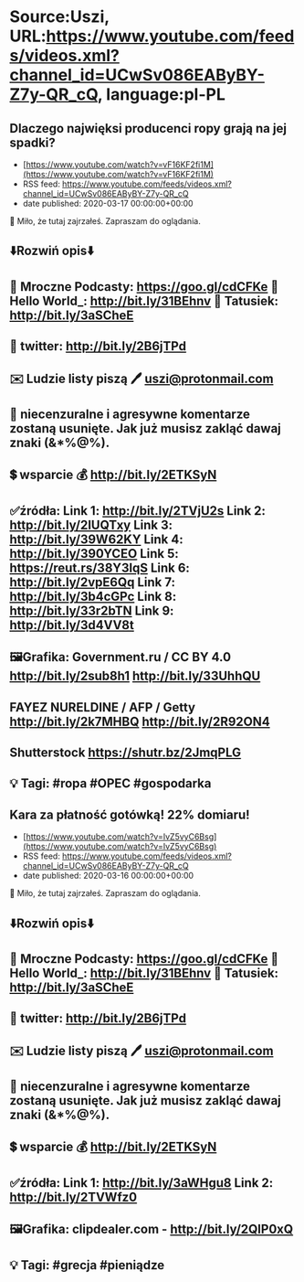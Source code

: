 # Source:Uszi, URL:https://www.youtube.com/feeds/videos.xml?channel_id=UCwSv086EAByBY-Z7y-QR_cQ, language:pl-PL

## Dlaczego najwięksi producenci ropy grają na jej spadki?
 - [https://www.youtube.com/watch?v=vF16KF2fi1M](https://www.youtube.com/watch?v=vF16KF2fi1M)
 - RSS feed: https://www.youtube.com/feeds/videos.xml?channel_id=UCwSv086EAByBY-Z7y-QR_cQ
 - date published: 2020-03-17 00:00:00+00:00

🤪 Miło, że tutaj zajrzałeś.  Zapraszam do oglądania.

⬇️Rozwiń opis⬇️
-------------------------------------------------------------
👀 Mroczne Podcasty: https://goo.gl/cdCFKe
👀 Hello World_: http://bit.ly/31BEhnv
👀 Tatusiek: http://bit.ly/3aSCheE
-------------------------------------------------------------
👀 twitter: http://bit.ly/2B6jTPd
-------------------------------------------------------------
✉️ Ludzie listy piszą 
🖊️ uszi@protonmail.com
-------------------------------------------------------------
👺 niecenzuralne i agresywne komentarze zostaną usunięte.  Jak już musisz zakląć dawaj znaki (&*%@%).
-------------------------------------------------------------
💲 wsparcie
💰 http://bit.ly/2ETKSyN
-------------------------------------------------------------
✅źródła:
Link 1:                   http://bit.ly/2TVjU2s
Link 2:                   http://bit.ly/2IUQTxy
Link 3:                   http://bit.ly/39W62KY
Link 4:                   http://bit.ly/390YCEO
Link 5:                   https://reut.rs/38Y3lqS
Link 6:                   http://bit.ly/2vpE6Qq
Link 7:                   http://bit.ly/3b4cGPc
Link 8:                   http://bit.ly/33r2bTN
Link 9:                   http://bit.ly/3d4VV8t
---------------------------------------------------------------
🖼Grafika: 
Government.ru / CC BY 4.0
http://bit.ly/2sub8h1
http://bit.ly/33UhhQU
---
FAYEZ NURELDINE / AFP / Getty 
http://bit.ly/2k7MHBQ
http://bit.ly/2R92ON4
---
Shutterstock
https://shutr.bz/2JmqPLG
-------------------------------------------------------------
💡 Tagi: #ropa #OPEC #gospodarka
-------------------------------------------------------------

## Kara za płatność gotówką! 22% domiaru!
 - [https://www.youtube.com/watch?v=IvZ5vyC6Bsg](https://www.youtube.com/watch?v=IvZ5vyC6Bsg)
 - RSS feed: https://www.youtube.com/feeds/videos.xml?channel_id=UCwSv086EAByBY-Z7y-QR_cQ
 - date published: 2020-03-16 00:00:00+00:00

🤪 Miło, że tutaj zajrzałeś.  Zapraszam do oglądania.

⬇️Rozwiń opis⬇️
-------------------------------------------------------------
👀 Mroczne Podcasty: https://goo.gl/cdCFKe
👀 Hello World_: http://bit.ly/31BEhnv
👀 Tatusiek: http://bit.ly/3aSCheE
-------------------------------------------------------------
👀 twitter: http://bit.ly/2B6jTPd
-------------------------------------------------------------
✉️ Ludzie listy piszą 
🖊️ uszi@protonmail.com
-------------------------------------------------------------
👺 niecenzuralne i agresywne komentarze zostaną usunięte.  Jak już musisz zakląć dawaj znaki (&*%@%).
-------------------------------------------------------------
💲 wsparcie
💰 http://bit.ly/2ETKSyN
-------------------------------------------------------------
✅źródła:
Link 1:                   http://bit.ly/3aWHgu8
Link 2:                   http://bit.ly/2TVWfz0
---------------------------------------------------------------
🖼Grafika: 
clipdealer.com - http://bit.ly/2QlP0xQ
-------------------------------------------------------------
💡 Tagi: #grecja #pieniądze
-------------------------------------------------------------

